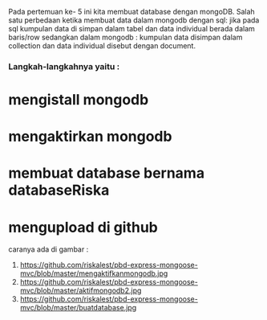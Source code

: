 Pada pertemuan ke- 5 ini kita membuat database dengan mongoDB.
Salah satu perbedaan ketika membuat data dalam mongodb dengan
 sql: jika pada sql kumpulan data di simpan dalam tabel dan data individual berada dalam baris/row sedangkan dalam mongodb : kumpulan data disimpan dalam collection dan data individual disebut dengan document.
 
### Langkah-langkahnya yaitu :
# mengistall mongodb
# mengaktirkan mongodb
# membuat database bernama databaseRiska
# mengupload di github

caranya ada di gambar : 
 1. https://github.com/riskalest/pbd-express-mongoose-mvc/blob/master/mengaktifkanmongodb.jpg
 2. https://github.com/riskalest/pbd-express-mongoose-mvc/blob/master/aktifmongodb2.jpg
 3. https://github.com/riskalest/pbd-express-mongoose-mvc/blob/master/buatdatabase.jpg
 
